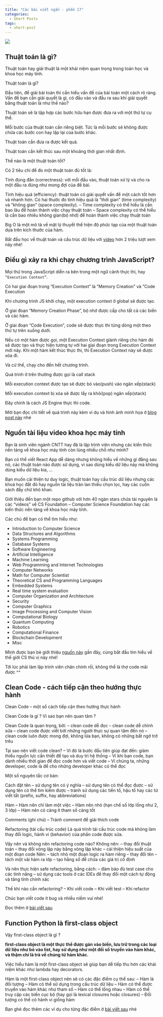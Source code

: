 ```yaml
---
title: "Các bài viết ngắn - phần 17"
categories:
  - Short Posts
tags:
  - short-post
---
```

![](assets/images/2022/10/2022-10-30-cac-bai-viet-ngan-phan-17-1.webp)

## Thuật toán là gì?
Thuật toán hay giải thuật là một khái niệm quan trọng trong toán học và khoa học máy tính.

Thuật toán là gì?

Đầu tiên, để giải bài toán thì cần hiểu vấn đề của bài toán một cách rõ ràng. Vấn đề bạn cần giải quyết là gì, có đầu vào và đầu ra sau khi giải quyết bằng thuật toán là như thế nào?

Thuật toán sẽ là tập hợp các bước hữu hạn được đưa ra với một thứ tự cụ thể.

Mỗi bước của thuật toán cần riêng biệt. Tức là mỗi bước sẽ không được chứa các bước con hay lặp lại của bước khác.

Thuật toán cần đưa ra được kết quả.

Thuật toán cần kết thúc sau một khoảng thời gian nhất định.

Thế nào là một thuật toán tốt?

Có 2 tiêu chí để đo một thuật toán đủ tốt là:

Tính đúng đắn (correctness): với mỗi đầu vào, thuật toán xử lý và cho ra một đầu ra đúng như mong đợi của đề bài.

Tính hiệu quả (efficiency): thuật toán có giải quyết vấn đề một cách tốt hơn và nhanh hơn.
Có hai thước đo tính hiệu quả là “thời gian” (time complexity) và “không gian” (space complexity).
– Time complexity có thể hiểu là cần bao lâu để hoàn thành việc chạy thuật toán
– Space complexity có thể hiểu là cần bao nhiêu không gian(bộ nhớ) để hoàn thành việc chạy thuật toán

Big O là một mô tả về mặt lý thuyết thể hiện độ phức tạp của một thuật toán dựa trên kích thước của hàm.

Bắt đầu học về thuật toán và cấu trúc dữ liệu với [video](https://www.youtube.com/watch?v=8hly31xKli0) hơn 2 triệu lượt xem này nhé!

## Điều gì xảy ra khi chạy chương trình JavaScript?
Mọi thứ trong JavaScript diễn ra bên trong một ngữ cảnh thực thi, hay `“Execution Context”`.

Có hai giai đoạn trong “Execution Context” là “Memory Creation” và “Code Execution

Khi chương trình JS khởi chạy, một execution context ở global sẽ được tạo.

Ở giai đoạn “Memory Creation Phase”, bộ nhớ được cấp cho tất cả các biến và các hàm.

Ở giai đoạn “Code Execution”, code sẽ được thực thi từng dòng một theo thứ tự trên xuống dưới.

Nếu có một hàm được gọi, một Execution Context giành riêng cho hàm đó sẽ được tạo và thực hiện tương tự với hai giai đoạn trong Execution Context mới này. Khi một hàm kết thúc thực thi, thì Execution Context này sẽ được xóa đi.

Và cứ thế, chạy cho đến hết chương trình.

Quá trình ở trên thường được gọi là call stack

Mỗi execution context được tạo sẽ được bỏ vào(push) vào ngăn xếp(stack)

Mỗi execution context bị xóa sẽ được lấy ra khỏi(pop) ngăn xếp(stack)

Đây chính là cách JS Engine thực thi code.

Mời bạn đọc chi tiết về quá trình này kèm ví dụ và hình ảnh minh họa ở [blog post này](https://beautyoncode.com/dieu-gi-xay-ra-khi-chay-mot-chuong-trinh-javascript/) nhé

## Nguồn tài liệu video khoa học máy tính
Bạn là sinh viên ngành CNTT hay đã là lập trình viên nhưng các kiến thức nền tảng về khoa học máy tính còn lủng nhiều chỗ như mình?

Bạn có thể viết React App dễ dàng nhưng không hiểu về những gì đằng sau nó, các thuật toán nào được sử dụng, vì sao dùng kiểu dữ liệu này mà không dùng kiểu dữ liệu kia, …

Bạn muốn cải thiện tư duy logic, thuật toán hay cấu trúc dữ liệu nhưng các khoá học đắt đỏ hay nguồn tài liệu tràn lan thiếu chọn lọc, hay các cuốn sách đầy chữ khô khan.

Giới thiệu đến bạn một repo github với hơn 40 ngàn stars chứa tài nguyên là các “videos” về CS Foundation – Computer Science Foundation hay các kiến thức nền tảng về khoa học máy tính.

Các chủ đề bạn có thể tìm hiểu như:

* Introduction to Computer Science
* Data Structures and Algorithms
* Systems Programming
* Database Systems
* Software Engineering
* Artificial Intelligence
* Machine Learning
* Web Programming and Internet Technologies
* Computer Networks
* Math for Computer Scientist
* Theoretical CS and Programming Languages
* Embedded Systems
* Real time system evaluation
* Computer Organization and Architecture
* Security
* Computer Graphics
* Image Processing and Computer Vision
* Computational Biology
* Quantum Computing
* Robotics
* Computational Finance
* Blockchain Development
* Misc

Mình được bạn bè giới thiệu [nguồn này](https://github.com/Developer-Y/cs-video-courses) gần đây, cùng bắt đầu tìm hiểu về thế giới CS thú vị này nhé!

Tới lúc phải làm lập trình viên chân chính rồi, không thể là thợ code mãi được ^^

## Clean Code - cách tiếp cận theo hướng thực hành
Clean Code – một số cách tiếp cận theo hướng thực hành

Clean Code là gì ? Vì sao bạn nên quan tâm ?

Clean Code là quan trọng, bởi:
– clean code dễ đọc
– clean code dễ chỉnh sửa
– clean code được viết bởi những người thực sự quan tâm đến nó
– clean code luôn được mong đợi, không lừa bạn, không có những bất ngờ trớ trêu

Tại sao nên viết code clean?
– Vì đó là bước đầu tiên giúp đạt đến: giảm thiểu nguồn lực cần thiết để tạo và duy trì hệ thống
– Vì khi bạn code, bạn dành nhiều thời gian để đọc code hơn và viết code
– Vì chúng ta, những developer, code là để cho những developer khác có thể đọc

Một số nguyên tắc cơ bản:

Cách đặt tên
– sử dụng tên có ý nghĩa
– sử dụng tên có thể đọc được
– sử dụng tên có thể tìm kiếm được
– tránh sử dụng các tiền tố, hậu tố hay các từ viết tắt (prefix, suffix, hay abbreviations)

Hàm
– Hàm nên chỉ làm một việc
– Hàm nên nhỏ (hạn chế số lớp lồng như 2, 3 lớp)
– Hàm nên có càng ít tham số càng tốt

Comments (ghi chú)
– Tránh comment để giải thích code

Refactoring (tái cấu trúc code)
Là quá trình tái cấu trúc code mà không làm thay đổi logic, hành vi (behavior) của phần code được sửa.

Vậy nên và không nên refactoring code nào?
Không nên:
– thay đổi thuật toán
– thay đổi vòng lặp này bằng vòng lặp khác
– cải thiện hiệu suất của một đoạn code
Nên:
– tách nhỏ một đoạn logic ra hàm riêng
– thay đổi tên
– tách một vài hàm ra lớp
– tạo hằng số để chứa các giá trị cố định

Và nên thực hiện safe refactoring, bằng cách:
– đảm bảo đủ test case cho các tính năng
– sử dụng các tools ở các IDEs để thay đổi một cách tự động và tăng tính chính xác

Thế khi nào cần refactoring?
– Khi viết code
– Khi viết test
– Khi refactor

Chúc bạn viết code ít bug và nhiều niềm vui nhé!

Đọc thêm ở [bài viết sau](https://medium.com/clarityai-engineering/clean-code-a-practical-approach-896546435235)

## Function Python là first-class object

Vậy first-class object là gì ?

**first-class object là một thực thể được gán vào biến, lưu trữ trong các loại dữ liệu như bỏ vào list, hay sử dụng như một đối số truyền vào hàm khác, và thậm chí là trả về chúng từ hàm khác.**

Việc hiểu hàm là một first-class object sẽ giúp bạn dễ tiếp thu hơn các khái niệm khác như lambda hay decorators.

Hàm là một first-class object nên sẽ có các đặc điểm cụ thể sau:
– Hàm là đối tượng
– Hàm có thể sử dụng trong cấu trúc dữ liệu
– Hàm có thể được truyền vào hàm khác như tham số
– Hàm có thể lồng nhau
– Hàm có thể truy cập các biến cục bộ (hay gọi là lexical closures hoặc closures)
– Đối tượng có thể có hành vi giống hàm

Bạn ghé đọc thêm các ví dụ cho từng đặc điểm ở [bài viết sau](https://beautyoncode.com/ham-trong-python-la-first-class-object/) nhé

